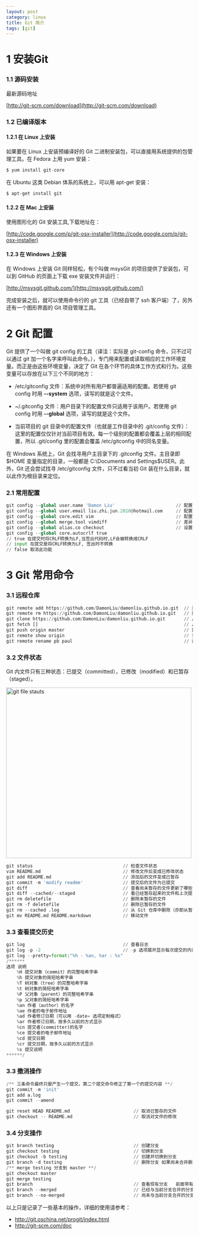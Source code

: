 ```yaml
---
layout: post
category: linux
title: Git 简介
tags: [git]
---
```


# 1 安装Git

### 1.1 源码安装
最新源码地址

[http://git-scm.com/download](http://git-scm.com/download)

### 1.2 已编译版本

#### 1.2.1 在 Linux 上安装

如果要在 Linux 上安装预编译好的 Git 二进制安装包，可以直接用系统提供的包管理工具。在 Fedora 上用 yum 安装：

```python
$ yum install git-core
```

在 Ubuntu 这类 Debian 体系的系统上，可以用 apt-get 安装：

```python
$ apt-get install git
```

#### 1.2.2 在 Mac 上安装

使用图形化的 Git 安装工具,下载地址在：

[http://code.google.com/p/git-osx-installer](http://code.google.com/p/git-osx-installer)

#### 1.2.3 在 Windows 上安装

在 Windows 上安装 Git 同样轻松，有个叫做 msysGit 的项目提供了安装包，可以到 GitHub 的页面上下载 exe 安装文件并运行：

[http://msysgit.github.com/](http://msysgit.github.com/)

完成安装之后，就可以使用命令行的 git 工具（已经自带了 ssh 客户端）了，另外还有一个图形界面的 Git 项目管理工具。

# 2 Git 配置

Git 提供了一个叫做 git config 的工具（译注：实际是 git-config 命令，只不过可以通过 git 加一个名字来呼叫此命令。），专门用来配置或读取相应的工作环境变量。而正是由这些环境变量，决定了 Git 在各个环节的具体工作方式和行为。这些变量可以存放在以下三个不同的地方：

* /etc/gitconfig 文件：系统中对所有用户都普遍适用的配置。若使用 git config 时用 **--system** 选项，读写的就是这个文件。

* ~/.gitconfig 文件：用户目录下的配置文件只适用于该用户。若使用 git config 时用 **--global** 选项，读写的就是这个文件。

* 当前项目的 git 目录中的配置文件（也就是工作目录中的 .git/config 文件）：这里的配置仅仅针对当前项目有效。每一个级别的配置都会覆盖上层的相同配置，所以 .git/config 里的配置会覆盖 /etc/gitconfig 中的同名变量。

在 Windows 系统上，Git 会找寻用户主目录下的 .gitconfig 文件。主目录即 $HOME 变量指定的目录，一般都是 C:\Documents and Settings\$USER。此外，Git 还会尝试找寻 /etc/gitconfig 文件，只不过看当初 Git 装在什么目录，就以此作为根目录来定位。

### 2.1 常用配置
```python
git config --global user.name 'Damon Liu'                       // 配置用户信息
git config --global user.email liu.zhi.jun.2010@hotmail.com     // 配置用户邮箱
git config --global core.edit vim                               // 配置编辑器
git config --global merge.tool vimdiff                          // 差异化分析工具
git config --global alias.co checkout                           // 设置别名
git config --global core.autocrlf true 
// true 在提交时将CRLF转换为LF,当签出代码时,LF会被转换成CRLF
// input 在提交是将CRLF转换为LF, 签出时不转换
// false 取消此功能 
```

# 3 Git 常用命令

### 3.1 远程仓库
```python
git remote add https://github.com/DamonLiu/damonliu.github.io.git  // 添加远程仓库
git remote rm https://github.com/DamonLiu/damonliu.github.io.git   // 删除远程仓库
git clone https://github.com/DamonLiu/damonliu.github.io.git       // 从远程仓库克隆
git fetch []                                                       // 从远程仓库抓取数据
git push origin master                                             // 推送数据到远程仓库
git remote show origin                                             // 查看远程仓库信息
git remote rename pb paul                                          // 远程仓库的删除和重命名
```

### 3.2 文件状态
Git 内文件只有三种状态：已提交（committed），已修改（modified）和已暂存（staged）。

<img alt="git file stauts" src="../../images/git-file-status.png" width="500" height="460" />

```python
git status                                  // 检查文件状态
vim README.md                               // 修改文件后变成已修改状态
git add README.md                           // 添加后的文件变成已暂存
git commit -m 'modify readme'               // 提交后的文件为已提交
git diff                                    // 查看尚未暂存的文件更新了哪些部分
git diff --cached/--staged                  // 看已经暂存起来的文件和上次提交时的快照之间的差异
git rm deletefile                           // 删除未暂存的文件
git rm -f deletefile                        // 删除已暂存的文件
git rm --cached .log                        // 从 Git 仓库中删除（亦即从暂存区域移除），但仍然希望保留在当前工作目录中
git mv README.md README.markdown            // 移动文件
```

### 3.3 查看提交历史
```python
git log                                     // 查看日志
git log -p -2                               // -p 选项展开显示每次提交的内容差异，用 -2 则仅显示最近的两次更新
git log --pretty=format:"%h - %an, %ar : %s"
/******
选项 说明
    %H 提交对象（commit）的完整哈希字串
    %h 提交对象的简短哈希字串
    %T 树对象（tree）的完整哈希字串
    %t 树对象的简短哈希字串
    %P 父对象（parent）的完整哈希字串
    %p 父对象的简短哈希字串
    %an 作者（author）的名字
    %ae 作者的电子邮件地址
    %ad 作者修订日期（可以用 -date= 选项定制格式）
    %ar 作者修订日期，按多久以前的方式显示
    %cn 提交者(committer)的名字
    %ce 提交者的电子邮件地址
    %cd 提交日期
    %cr 提交日期，按多久以前的方式显示
    %s 提交说明
******/
```

### 3.3 撤消操作
```python
/** 三条命令最终只是产生一个提交，第二个提交命令修正了第一个的提交内容 **/
git commit -m 'init'
git add a.log
git commit --amend

git reset HEAD README.md                        // 取消已暂存的文件
git checkout -- README.md                       // 取消对文件的修改
```

### 3.4 分支操作
```python
git branch testing                              // 创建分支
git checkout testing                            // 切换到分支
git checkout -b testing                         // 创建并切换到分支
git branch -d testing                           // 删除分支 如果尚未合并删除会提示错误, 确实要删除可以用：-D
/** merge testing 分支到 master **/
git checkout master
git merge testing
git branch                                      // 查看现有分支   前面带有＊号的表示当前所在分支
git branch --merged                             // 已经与当前分支合并的分支
git branch --no-merged                          // 尚未与当前分支合并的分支
```

以上只是记录了一些基本的操作，详细的使用请参考： 

* <http://git.oschina.net/progit/index.html>
* <http://git-scm.com/doc>
